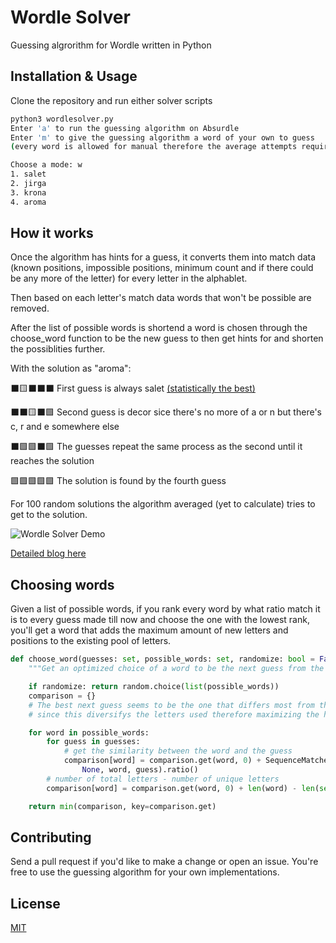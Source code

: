 # Wordle Solver

Guessing algrorithm for Wordle written in Python

## Installation & Usage

Clone the repository and run either solver scripts

```bash
python3 wordlesolver.py
Enter 'a' to run the guessing algorithm on Absurdle
Enter 'm' to give the guessing algorithm a word of your own to guess
(every word is allowed for manual therefore the average attempts required increases)

Choose a mode: w
1. salet
2. jirga
3. krona
4. aroma
```

## How it works

Once the algorithm has hints for a guess, it converts them into match data (known positions, impossible positions, minimum count and if there could be any more of the letter) for every letter in the alphablet.

Then based on each letter's match data words that won't be possible are removed.

After the list of possible words is shortend a word is chosen through the choose_word function to be the new guess to then get hints for and shorten the possiblities further.

With the solution as "aroma":

⬛🟨⬛⬛⬛ First guess is always salet [(statistically the best)](https://www.youtube.com/watch?v=fRed0Xmc2Wg)

⬛⬛🟨⬛🟩 Second guess is decor sice there's no more of a or n but there's c, r and e somewhere else

⬛🟩🟩⬛🟩 The guesses repeat the same process as the second until it reaches the solution

🟩🟩🟩🟩🟩 The solution is found by the fourth guess

For 100 random solutions the algorithm averaged (yet to calculate) tries to get to the solution.

![Wordle Solver Demo](https://user-images.githubusercontent.com/83647366/154053622-a7b19f18-e891-4d28-bd93-b913c9519ff5.gif)

[Detailed blog here](https://ansht.stck.me/post/16674/Hello-Wordle)

## Choosing words

Given a list of possible words, if you rank every word by what ratio match it is to every guess made till now and choose the one with the lowest rank, you'll get a word that adds the maximum amount of new letters and positions to the existing pool of letters.

```python
def choose_word(guesses: set, possible_words: set, randomize: bool = False):
    """Get an optimized choice of a word to be the next guess from the possible words"""

    if randomize: return random.choice(list(possible_words))
    comparison = {}
    # The best next guess seems to be the one that differs most from the previous guesses
    # since this diversifys the letters used therefore maximizing the hints received

    for word in possible_words:
        for guess in guesses:
            # get the similarity between the word and the guess
            comparison[word] = comparison.get(word, 0) + SequenceMatcher(
                None, word, guess).ratio()
        # number of total letters - number of unique letters
        comparison[word] = comparison.get(word, 0) + len(word) - len(set(word))

    return min(comparison, key=comparison.get)
```

## Contributing

Send a pull request if you'd like to make a change or open an issue. You're free to use the guessing algorithm for your own implementations.

## License

[MIT](https://github.com/anshunderscore/wordle_solver/blob/main/LICENSE)
